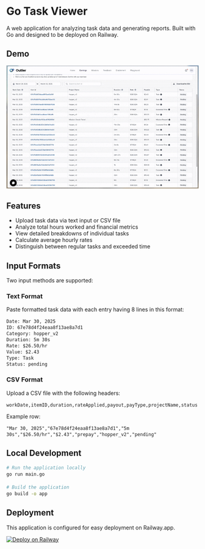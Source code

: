 # Go Task Viewer

A web application for analyzing task data and generating reports. Built with Go and designed to be deployed on Railway.

## Demo

![Task Viewer Demo](data/howto.gif)

## Features

- Upload task data via text input or CSV file
- Analyze total hours worked and financial metrics
- View detailed breakdowns of individual tasks
- Calculate average hourly rates
- Distinguish between regular tasks and exceeded time

## Input Formats

Two input methods are supported:

### Text Format

Paste formatted task data with each entry having 8 lines in this format:

```
Date: Mar 30, 2025
ID: 67e78d4f24eaa8f13ae8a7d1
Category: hopper_v2
Duration: 5m 30s
Rate: $26.50/hr
Value: $2.43
Type: Task
Status: pending
```

### CSV Format

Upload a CSV file with the following headers:

```
workDate,itemID,duration,rateApplied,payout,payType,projectName,status
```

Example row:
```
"Mar 30, 2025","67e78d4f24eaa8f13ae8a7d1","5m 30s","$26.50/hr","$2.43","prepay","hopper_v2","pending"
```

## Local Development

```bash
# Run the application locally
go run main.go

# Build the application
go build -o app
```

## Deployment

This application is configured for easy deployment on Railway.app.

[![Deploy on Railway](https://railway.app/button.svg)](https://railway.app/template/BMuR4a?referralCode=alphasec)

